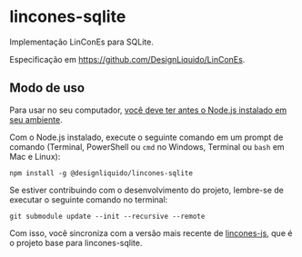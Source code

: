 # lincones-sqlite

Implementação LinConEs para SQLite.

Especificação em https://github.com/DesignLiquido/LinConEs.

## Modo de uso

Para usar no seu computador, [você deve ter antes o Node.js instalado em seu ambiente](https://dicasdejavascript.com.br/instalacao-do-nodejs-e-npm-no-windows-passo-a-passo).

Com o Node.js instalado, execute o seguinte comando em um prompt de comando (Terminal, PowerShell ou `cmd` no Windows, Terminal ou `bash` em Mac e Linux):

```
npm install -g @designliquido/lincones-sqlite
```

Se estiver contribuindo com o desenvolvimento do projeto, lembre-se de executar o seguinte comando no terminal:

```
git submodule update --init --recursive --remote
```

Com isso, você sincroniza com a versão mais recente de [lincones-js](https://github.com/DesignLiquido/lincones-js), que é o projeto base para lincones-sqlite.
